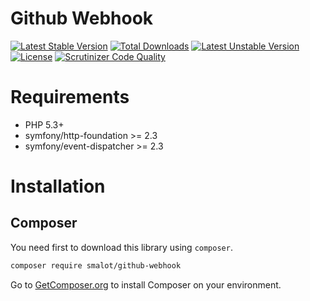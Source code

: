 # Github Webhook

[![Latest Stable Version](https://poser.pugx.org/smalot/github-webhook/v/stable)](https://packagist.org/packages/smalot/github-webhook)
[![Total Downloads](https://poser.pugx.org/smalot/github-webhook/downloads)](https://packagist.org/packages/smalot/github-webhook)
[![Latest Unstable Version](https://poser.pugx.org/smalot/github-webhook/v/unstable)](https://packagist.org/packages/smalot/github-webhook)
[![License](https://poser.pugx.org/smalot/github-webhook/license)](https://packagist.org/packages/smalot/github-webhook)
[![Scrutinizer Code Quality](https://scrutinizer-ci.com/g/smalot/github-webhook/badges/quality-score.png?b=master)](https://scrutinizer-ci.com/g/smalot/github-webhook/?branch=master)

# Requirements

* PHP 5.3+
* symfony/http-foundation >= 2.3
* symfony/event-dispatcher >= 2.3

# Installation

## Composer

You need first to download this library using `composer`.

````sh
composer require smalot/github-webhook
````

Go to [GetComposer.org](https://getcomposer.org/download/) to install Composer on your environment.

